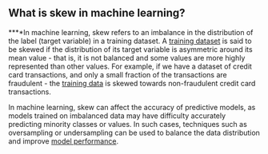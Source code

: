 **What is skew in machine learning?**
-------------------------------------

**‍**In machine learning, skew refers to an imbalance in the distribution of the label (target variable) in a training dataset. A [training dataset](https://www.hopsworks.ai/dictionary/train-training-set) is said to be skewed if the distribution of its target variable is asymmetric around its mean value - that is, it is not balanced and some values are more highly represented than other values. For example, if we have a dataset of credit card transactions, and only a small fraction of the transactions are fraudulent - the [training data](https://www.hopsworks.ai/dictionary/training-data) is skewed towards non-fraudulent credit card transactions.

In machine learning, skew can affect the accuracy of predictive models, as models trained on imbalanced data may have difficulty accurately predicting minority classes or values. In such cases, techniques such as oversampling or undersampling can be used to balance the data distribution and improve [model performance](http://www.hopsworks.ai/dictionary/model-performance).


